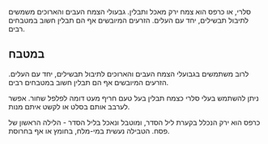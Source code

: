 סלרי, או כרפס הוא צמח ירק מאכל ותבלין. גבעולי הצמח העבים והארוכים משמשים לתיבול תבשילים, יחד עם העלים. הזרעים המיובשים אף הם תבלין חשוב במטבחים רבים.

## במטבח

לרוב משתמשים בגבועלי הצמח העבים והארוכים לתיבול תבשילים, יחד עם העלים. הזרעים המיובשים אף הם תבלין חשוב במטבחים רבים.

ניתן להשתמש בעלי סלרי כצמח תבלין בעל טעם חריף מעט דומה לפלפל שחור. אפשר לערבב אותם בסלט או לקשט איתם מנות.

כרפס הוא ירק הנכלל בקערת ליל הסדר, ומוטבל ונאכל בליל הסדר - הלילה הראשון של פסח. הטבילה נעשית במי-מלח, בחומץ או אף בחרוסת. 

